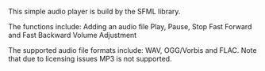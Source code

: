 This simple audio player is build by the SFML library.

The functions include: 
                       Adding an audio file
                       Play, Pause, Stop
                       Fast Forward and Fast Backward
                       Volume Adjustment
                       
The supported audio file formats include: WAV, OGG/Vorbis and FLAC. 
Note that due to licensing issues MP3 is not supported.

